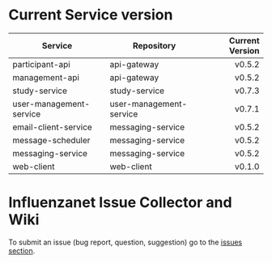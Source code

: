 # Current Service version

| Service        | Repository           | Current Version  |
| -------------- | -------------------- | ----------------:|
| participant-api      | api-gateway | v0.5.2 |
| management-api      | api-gateway | v0.5.2 |
| study-service      | study-service | v0.7.3 |
| user-management-service      | user-management-service | v0.7.1 |
| email-client-service      | messaging-service | v0.5.2 |
| message-scheduler      | messaging-service | v0.5.2 |
| messaging-service      | messaging-service | v0.5.2 |
| web-client      | web-client | v0.1.0 |


# Influenzanet Issue Collector and Wiki

To submit an issue (bug report, question, suggestion) go to the [issues section](https://github.com/influenzanet/influenzanet/issues).
